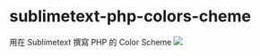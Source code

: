 sublimetext-php-colors-cheme
============================

用在 Sublimetext 撰寫 PHP 的 Color Scheme
<img src="https://github.com/fdjkgh580/sublimetext-php-colors-cheme/blob/master/view%20(2).jpg">
